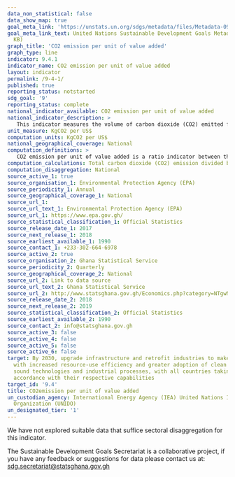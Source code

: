 ```yaml
---
data_non_statistical: false
data_show_map: true
goal_meta_link: 'https://unstats.un.org/sdgs/metadata/files/Metadata-09-04-01.pdf '
goal_meta_link_text: United Nations Sustainable Development Goals Metadata (PDF 516
  KB)
graph_title: 'CO2 emission per unit of value added'
graph_type: line
indicator: 9.4.1
indicator_name: CO2 emission per unit of value added
layout: indicator
permalink: /9-4-1/
published: true
reporting_status: notstarted
sdg_goal: '9'
reporting_status: complete
national_indicator_available: CO2 emission per unit of value added
national_indicator_description: >   
   This indicator measures the volume of carbon dioxide (CO2) emitted for every unit of value added from all production activities in the country
unit_measure: KgCO2 per US$
computation_units: KgCO2 per US$
national_geographical_coverage: National
computation_definitions: >
   CO2 emission per unit of value added is a ratio indicator between the carbon dioxide emission from fuel combustion and value added of associated economic activities.
computation_calculations: Total carbon dioxide (CO2) emission divided by real GDP 
computation_disaggregation: National
source_active_1: true
source_organisation_1: Environmental Protection Agency (EPA)
source_periodicity_1: Annual 
source_geographical_coverage_1: National
source_url_1: 
source_url_text_1: Environmental Protection Agency (EPA)
source_url_1: https://www.epa.gov.gh/
source_statistical_classification_1: Official Statistics
source_release_date_1: 2017
source_next_release_1: 2018
source_earliest_available_1: 1990
source_contact_1: +233-302-664-6978
source_active_2: true
source_organisation_2: Ghana Statistical Service 
source_periodicity_2: Quarterly 
source_geographical_coverage_2: National
source_url_2: Link to data source
source_url_text_2: Ghana Statistical Service
source_url_2: http://www.statsghana.gov.gh/Economics.php?category=NTgwNjExMjQ4LjI4Mw==/webstats/67q2s8ro6q
source_release_date_2: 2018
source_next_release_2: 2019
source_statistical_classification_2: Official Statistics
source_earliest_available_2: 1990
source_contact_2: info@statsghana.gov.gh
source_active_3: false
source_active_4: false
source_active_5: false
source_active_6: false
target: By 2030, upgrade infrastructure and retrofit industries to make them sustainable,
  with increased resource-use efficiency and greater adoption of clean and environmentally
  sound technologies and industrial processes, with all countries taking action in
  accordance with their respective capabilities
target_id: '9.4'
title: CO2emission per unit of value added
un_custodian_agency: International Energy Agency (IEA) United Nations Industrial Development
  Organization (UNIDO)
un_designated_tier: '1'
---
```

We have not explored suitable data that suffice sectoral disaggregation for this indicator.

The Sustainable Development Goals Secretariat is a collaborative project, if you have any feedback or suggestions for data please contact us at: sdg.secretariat@statsghana.gov.gh

